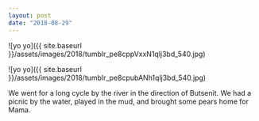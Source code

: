 ```yaml
---
layout: post
date: "2018-08-29"
---
```


![yo yo]({{ site.baseurl }}/assets/images/2018/tumblr_pe8cppVxxN1qlj3bd_540.jpg)

![yo yo]({{ site.baseurl }}/assets/images/2018/tumblr_pe8cpubANh1qlj3bd_540.jpg)

We went for a long cycle by the river in the direction of Butsenit. We had a picnic by the water, played in the mud, and brought some pears home for Mama.
